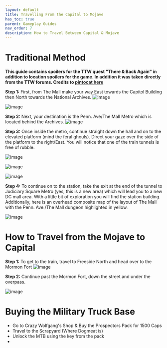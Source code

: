 ```yaml
---
layout: default
title: Travelling From the Capital to Mojave
has_toc: true
parent: Gameplay Guides
nav_order: 7
description: How to Travel Between Capital & Mojave
---
```


# **Traditional Method**
**This guide contains spoilers for the TTW quest "There & Back Again" in addition to location spoilers for the game. In addition it was taken directly from the TTW forums. Credits to [pintocat here](https://taleoftwowastelands.com/viewtopic.php?t=6730)**

**Step 1:** First, from The Mall make your way East towards the Capitol Building then North towards the National Archives.
![image](https://user-images.githubusercontent.com/112358568/193181464-0690effc-6c62-41e3-bfd3-d0804580a96b.png)

![image](https://user-images.githubusercontent.com/112358568/193181622-7a0853e5-970b-47fc-b191-9db642b76e13.png)

**Step 2:** Next, your destination is the Penn. Ave/The Mall Metro which is located behind the Archives.
![image](https://user-images.githubusercontent.com/112358568/193181655-49dfda58-e3aa-4941-b77b-b35cdd3b78cc.png)

**Step 3:** Once inside the metro, continue straight down the hall and on to the elevated platform (mind the feral ghouls). Direct your gaze over the side of the platform to the right/East. You will notice that one of the train tunnels is free of rubble.

![image](https://user-images.githubusercontent.com/112358568/193181692-1286a9fd-dcd8-4f58-9e91-066a3a642619.png)

![image](https://user-images.githubusercontent.com/112358568/193181711-813331af-69a7-4e51-b845-f32f69fc8d6e.png)

![image](https://user-images.githubusercontent.com/112358568/193181728-0c53f656-727f-49ba-844d-5c9d5f7b30a4.png)

**Step 4:** To continue on to the station, take the exit at the end of the tunnel to Judiciary Square Metro (yes, this is a new area) which will lead you to a new DC mall area. With a little bit of exploration you will find the station building. Additionally, here is an overhead composite map of the layout of The Mall with the Penn. Ave./The Mall dungeon highlighted in yellow.

![image](https://user-images.githubusercontent.com/112358568/193181776-6d503055-3eb6-4207-872a-7d47005ca9ee.png)

# **How to Travel from the Mojave to Capital**

**Step 1:** To get to the train, travel to Freeside North and head over to the Mormon Fort
![image](https://user-images.githubusercontent.com/112358568/193181939-e495a9f3-d8c4-459d-815a-b10dba2d3767.png)

**Step 2:** Continue past the Mormon Fort, down the street and under the overpass.

![image](https://user-images.githubusercontent.com/112358568/193181995-5c96d320-780b-4389-974b-a715456e9179.png)

# **Buying the Military Truck Base**

- Go to Crazy Wolfgang's Shop & Buy the Prospectors Pack for 1500 Caps
- Travel to the Scrapyard (Where Dogmeat is)
- Unlock the MTB using the key from the pack
- 
